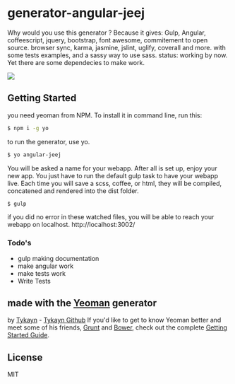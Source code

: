 # generator-angular-jeej
Why would you use this generator ?
Because it gives:
Gulp, Angular, coffeescript, jquery, bootstrap, font awesome, commitement to open source. browser sync, karma, jasmine, jslint, uglify, coverall and more.
with some tests examples, and a sassy way to use sass.
status: working by now.
Yet there are some dependecies to make work.

<a href="https://nodei.co/npm/generator-angular-jeej/"><img src="https://nodei.co/npm/generator-angular-jeej.png?downloads=true&downloadRank=true&stars=true" /></a>
## Getting Started
you need yeoman from NPM. To install it in command line, run this:
```sh
$ npm i -g yo
```
to run the generator, use yo.
```sh
$ yo angular-jeej
```
You will be asked a name for your webapp.
After all is set up, enjoy your new app.
You just have to run the default gulp task to have your webapp live.
Each time you will save a scss, coffee, or html, they will be compiled, concatened and rendered into the dist folder.

```sh
$ gulp
```
if you did no error in these watched files, you will be able to reach your webapp on localhost.
http://localhost:3002/

### Todo's

 - gulp making documentation
 - make angular work
 - make tests work
 - Write Tests

## made with the  [Yeoman](http://yeoman.io) generator
by [Tykayn](http://artlemoine.com) - [Tykayn Github](http://github.com/tykayn)
If you'd like to get to know Yeoman better and meet some of his friends, [Grunt](http://gruntjs.com) and [Bower](http://bower.io), check out the complete [Getting Started Guide](https://github.com/yeoman/yeoman/wiki/Getting-Started).

## License

MIT


